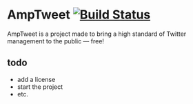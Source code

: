 # AmpTweet [![Build Status](https://www.bitrise.io/app/dbbcddd2536e0248/status.svg?token=cw7O2wKQdMdSWbrcdbo3jw)](https://www.bitrise.io/app/dbbcddd2536e0248)

AmpTweet is a project made to bring a high standard of Twitter management to the public ― free!

## todo
- add a license
- start the project
- etc.